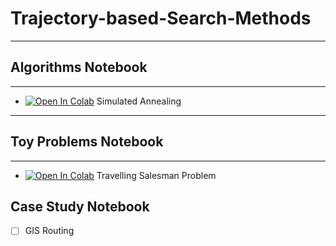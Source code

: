 # Trajectory-based-Search-Methods

---

## Algorithms Notebook

---

- [![Open In Colab](https://colab.research.google.com/assets/colab-badge.svg)](https://colab.research.google.com/github/SmartMobilityAlgorithms/Trajectory-based-Search-Algorithms/blob/master/simulated_annealing.ipynb) Simulated Annealing

---

## Toy Problems Notebook

---

- [![Open In Colab](https://colab.research.google.com/assets/colab-badge.svg)](https://colab.research.google.com/github/SmartMobilityAlgorithms/Trajectory-based-Search-Algorithms/blob/master/TSP_simulated_annealing.ipynb) Travelling Salesman Problem

## Case Study Notebook

- [ ] GIS Routing
